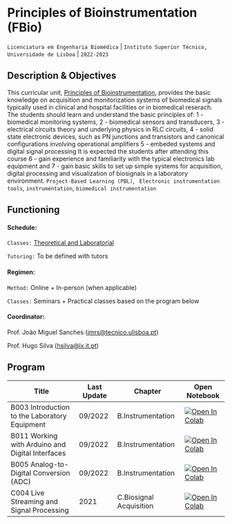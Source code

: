 # Principles of Bioinstrumentation (FBio)
```Licenciatura em Engenharia Biomédica``` | ```Instituto Superior Técnico, Universidade de Lisboa``` | ```2022-2023```

## Description & Objectives

This curricular unit, [Principles of Bioinstrumentation](https://fenix.tecnico.ulisboa.pt/cursos/lebiom21/disciplina-curricular/845953938490061), provides the basic knowledge on acquisition and monitorization systems of biomedical signals typically used in clinical and hospital facilities or in biomedical reserach. The students should learn and understand the basic principles of: 1 - biomedical monitoring systems, 2 - biomedical sensors and transducers, 3 - electrical circuits theory and underlying physics in RLC circuits, 4 - solid state electronic devices, such as PN junctions and transistors and canonical configurations involving operational amplifiers 5 - embeded systems and digital signal processing It is expected the students after attending this course 6 - gain experience and familiarity with the typical electronics lab equipment and 7 - gain basic skills to set up simple systems for acquisition, digital processing and visualization of biosignals in a laboratory environment.
```Project-Based Learning (PBL)```, ``` Electronic instrumentation tools```, ```instrumentation```, ```biomedical instrumentation```


## Functioning

#### Schedule:

`Classes:` [Theoretical and Laboratorial](https://fenix.tecnico.ulisboa.pt/cursos/lebiom21/disciplina-curricular/845953938490061)

`Tutoring:` To be defined with tutors


#### Regimen:

`Method:` Online + In-person (when applicable)

`Classes:` Seminars + Practical classes based on the program below
 

#### Coordinator:
Prof. João Miguel Sanches ([jmrs@tecnico.ulisboa.pt](mailto:jmrs@tecnico.ulisboa.pt))

Prof. Hugo Silva  ([hsilva@lx.it.pt](mailto:hsilva@lx.it.pt))

## Program
Title | Last Update | Chapter | Open Notebook 
--- | ---| --- | ---
B003 Introduction to the Laboratory Equipment |  09/2022 | B.Instrumentation | [![Open In Colab](https://colab.research.google.com/assets/colab-badge.svg)](https://githubtocolab.com/scientisst/notebooks/blob/master/B.Instrumentation/B003%20Introduction%20to%20the%20Laboratory%20Equipment/B003%20Introduction%20to%20the%20Laboratory%20Equipment.ipynb) 
B011 Working with Arduino and Digital Interfaces |  09/2022 | B.Instrumentation | [![Open In Colab](https://colab.research.google.com/assets/colab-badge.svg)](https://githubtocolab.com/scientisst/notebooks/blob/master/B.Instrumentation/B011%20Working%20with%20Arduino%20and%20Digital%20Interfaces/B011%20Working%20with%20Arduino%20and%20Digital%20Interfaces.ipynb) 
B005 Analog-to-Digital Conversion (ADC) |  09/2022 | B.Instrumentation | [![Open In Colab](https://colab.research.google.com/assets/colab-badge.svg)](https://githubtocolab.com/scientisst/notebooks/blob/master/B.Instrumentation/B005%20Analog-to-Digital%20Conversion%20(ADC)/B005%20Analog-to-Digital%20Conversion%20(ADC).ipynb) 
C004 Live Streaming and Signal Processing |  2021 | C.Biosignal Acquisition | [![Open In Colab](https://colab.research.google.com/assets/colab-badge.svg)](https://githubtocolab.com/scientisst/notebooks/blob/master/C.Biosignal%20Acquisition/C004%20Live%20Streaming%20and%20Signal%20Processing/C004%20Live%20Streaming%20and%20Signal%20Processing.ipynb) 
